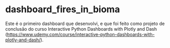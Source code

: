 # dashboard_fires_in_bioma

Este é o primeiro dashboard que desenvolvi, e que foi feito como projeto de conclusão do curso Interactive Python Dashboards with Plotly and Dash (https://www.udemy.com/course/interactive-python-dashboards-with-plotly-and-dash/).
